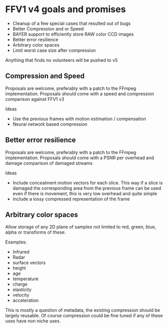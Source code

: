 # FFV1 v4 goals and promises

- Cleanup of a few special cases that resulted out of bugs
- Better Compression and or Speed
- BAYER support to efficiently store RAW color CCD images
- Better error resilience
- Arbitrary color spaces
- Limit worst case size after compression

Anything that finds no volunteers will be pushed to v5


## Compression and Speed

Proposals are welcome, preferably with a patch to the FFmpeg implementation.
Proposals should come with a speed and compression comparison against FFV1 v3

Ideas
- Use the previous frames with motion estimation / compensation
- Neural network based compression


## Better error resilience

Proposals are welcome, preferably with a patch to the FFmpeg implementation.
Proposals should come with a PSNR per overhead and damage comparison of damaged streams

Ideas
- Include concealment motion vectors for each slice. This way if a slice is damaged the corresponding area from the previous frame can be used even if there is movement, this is very low overhead and quite simple
- Include a lossy compressed representation of the frame


## Arbitrary color spaces

Allow storage of any 2D plane of samples not limited to red, green, blue, alpha or transforms of these.

Examples:
- Infrared
- Radar
- surface vectors
- height
- age
- temperature
- charge
- elasticity
- velocity
- acceleration

This is mostly a question of metadata, the existing compression should be largely reusable. Of course compression could be fine tuned if any of these uses have non niche uses.
